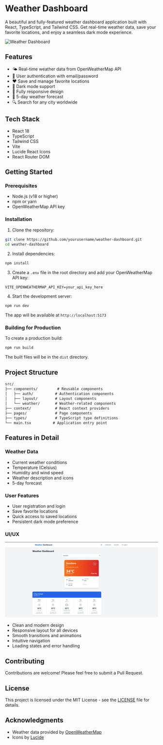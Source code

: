 # Weather Dashboard

A beautiful and fully-featured weather dashboard application built with React, TypeScript, and Tailwind CSS. Get real-time weather data, save your favorite locations, and enjoy a seamless dark mode experience.

![Weather Dashboard](https://images.pexels.com/photos/1118873/pexels-photo-1118873.jpeg?auto=compress&cs=tinysrgb&w=1260&h=750&dpr=2)

## Features

- 🌤️ Real-time weather data from OpenWeatherMap API
- 🔐 User authentication with email/password
- ❤️ Save and manage favorite locations
- 🌙 Dark mode support
- 📱 Fully responsive design
- 🎯 5-day weather forecast
- 🔍 Search for any city worldwide

## Tech Stack

- React 18
- TypeScript
- Tailwind CSS
- Vite
- Lucide React Icons
- React Router DOM

## Getting Started

### Prerequisites

- Node.js (v18 or higher)
- npm or yarn
- OpenWeatherMap API key

### Installation

1. Clone the repository:
```bash
git clone https://github.com/yourusername/weather-dashboard.git
cd weather-dashboard
```

2. Install dependencies:
```bash
npm install
```

3. Create a `.env` file in the root directory and add your OpenWeatherMap API key:
```env
VITE_OPENWEATHERMAP_API_KEY=your_api_key_here
```

4. Start the development server:
```bash
npm run dev
```

The app will be available at `http://localhost:5173`

### Building for Production

To create a production build:

```bash
npm run build
```

The built files will be in the `dist` directory.

## Project Structure

```
src/
├── components/         # Reusable components
│   ├── auth/          # Authentication components
│   ├── layout/        # Layout components
│   └── weather/       # Weather-related components
├── context/           # React context providers
├── pages/             # Page components
├── types/             # TypeScript type definitions
└── main.tsx          # Application entry point
```

## Features in Detail

### Weather Data
- Current weather conditions
- Temperature (Celsius)
- Humidity and wind speed
- Weather description and icons
- 5-day forecast

### User Features
- User registration and login
- Save favorite locations
- Quick access to saved locations
- Persistent dark mode preference

### UI/UX
![alt text](image.png)
- Clean and modern design
- Responsive layout for all devices
- Smooth transitions and animations
- Intuitive navigation
- Loading states and error handling

## Contributing

Contributions are welcome! Please feel free to submit a Pull Request.

## License

This project is licensed under the MIT License - see the [LICENSE](LICENSE) file for details.

## Acknowledgments

- Weather data provided by [OpenWeatherMap](https://openweathermap.org/)
- Icons by [Lucide](https://lucide.dev/)